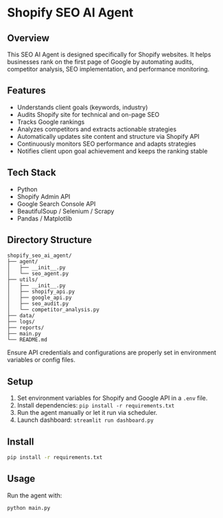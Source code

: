 # Shopify SEO AI Agent

## Overview

This SEO AI Agent is designed specifically for Shopify websites. It helps businesses rank on the first page of Google by automating audits, competitor analysis, SEO implementation, and performance monitoring.

## Features

- Understands client goals (keywords, industry)
- Audits Shopify site for technical and on-page SEO
- Tracks Google rankings
- Analyzes competitors and extracts actionable strategies
- Automatically updates site content and structure via Shopify API
- Continuously monitors SEO performance and adapts strategies
- Notifies client upon goal achievement and keeps the ranking stable

## Tech Stack

- Python
- Shopify Admin API
- Google Search Console API
- BeautifulSoup / Selenium / Scrapy
- Pandas / Matplotlib

## Directory Structure

```
shopify_seo_ai_agent/
├── agent/
│   ├── __init__.py
│   └── seo_agent.py
├── utils/
│   ├── __init__.py
│   ├── shopify_api.py
│   ├── google_api.py
│   ├── seo_audit.py
│   └── competitor_analysis.py
├── data/
├── logs/
├── reports/
├── main.py
└── README.md
```


Ensure API credentials and configurations are properly set in environment variables or config files.


## Setup
1. Set environment variables for Shopify and Google API in a `.env` file.
2. Install dependencies: `pip install -r requirements.txt`
3. Run the agent manually or let it run via scheduler.
4. Launch dashboard: `streamlit run dashboard.py`

## Install
```bash
pip install -r requirements.txt
```

## Usage

Run the agent with:

```bash
python main.py